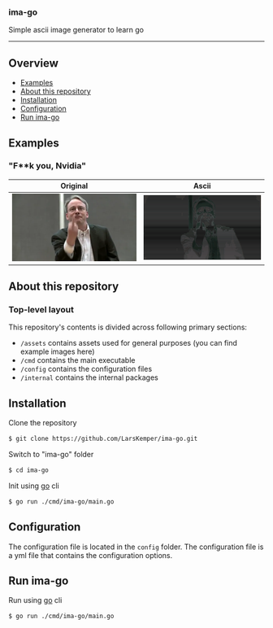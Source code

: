 <h3>ima-go</h3>
<p>Simple ascii image generator to learn go</p>

---

## Overview

- [Examples](https://github.com/LarsKemper/ima-go#examples)
- [About this repository](https://github.com/LarsKemper/ima-go#about-this-repository)
- [Installation](https://github.com/LarsKemper/ima-go#installation)
- [Configuration](https://github.com/LarsKemper/ima-go#configuration)
- [Run ima-go](https://github.com/LarsKemper/ima-go#run-project)

## Examples

### "F**k you, Nvidia"

|                     Original                     |                           Ascii                           |
|:------------------------------------------------:|:---------------------------------------------------------:|
| ![original](/assets/examples/linus.png?raw=true) | ![ascii](/assets/results/result-linus-small.png?raw=true) |

## About this repository

### Top-level layout

This repository's contents is divided across following primary sections:

- `/assets` contains assets used for general purposes (you can find example images here)
- `/cmd` contains the main executable
- `/config` contains the configuration files
- `/internal` contains the internal packages

## Installation

Clone the repository

```sh
$ git clone https://github.com/LarsKemper/ima-go.git
```

Switch to "ima-go" folder

```sh
$ cd ima-go
```

Init using [go](https://go.dev/) cli

```sh
$ go run ./cmd/ima-go/main.go
```

## Configuration

The configuration file is located in the `config` folder. The configuration file is a yml file that contains the configuration options.

## Run ima-go

Run using [go](https://go.dev/) cli

```sh
$ go run ./cmd/ima-go/main.go
```